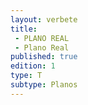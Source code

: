 ```yaml
---
layout: verbete
title:
 - PLANO REAL
 - Plano Real
published: true
edition: 1  
type: T
subtype: Planos
---
```


